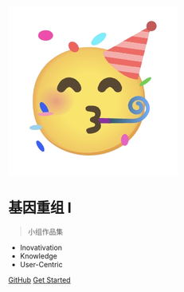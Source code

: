 <!-- _coverpage.md -->

![logo](/_media/logo-removebg-preview.png)

# 基因重组 I

> 小组作品集

- Inovativation
- Knowledge
- User-Centric

[GitHub](https://github.com/wengstA/fab_hw)
[Get Started](https://nexmaker-fab.github.io/2023zjudemini-hi1/#/md/about_us)
